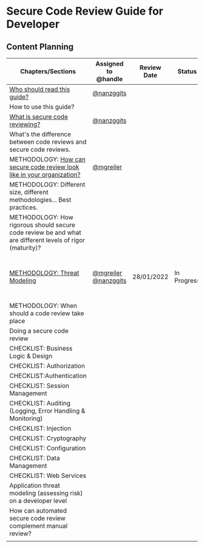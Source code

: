 # Secure Code Review Guide for Developer
## Content Planning
| Chapters/Sections  | Assigned to @handle| Review Date  |  Status | Comment |
|---|---|---|---|---|
| [Who should read this guide?](sections/whoshoulduse.md)   | [@nanzggits](https://github.com/nanzggits)  |   |   |   |
| How to use this guide?  |   |   |   |   |
| [What is secure code reviewing?](sections/whatisscr.md)  | [@nanzggits](https://github.com/nanzggits)  |   |   |
| What's the difference between code reviews and secure code reviews.  |   |   |   |   |
| METHODOLOGY: [How can secure code review look like in your organization?](sections/methodology.md)   |  [@mgreiler](https://github.com/mgreiler) |   |   |   |
| METHODOLOGY: Different size, different methodologies... Best practices.  |   |   |   |   |
| METHODOLOGY: How rigorous should secure code review be and what are different levels of rigor (maturity)?   |   |   |   |   |
| [METHODOLOGY: Threat Modeling](https://github.com/OWASP/www-project-code-review-guide/issues/9) |  [@mgreiler](https://github.com/mgreiler)  [@nanzggits](https://github.com/nanzggits) |  28/01/2022 | In Progress | Replace Risk assesment with Threat modeling |
| METHODOLOGY: When should a code review take place  |   |   |   |   |
| Doing a secure code review  |   |   |   |   |
| CHECKLIST: Business Logic & Design |   |   |   |   |
| CHECKLIST: Authorization  |   |   |   |   |
| CHECKLIST:Authentication  |   |   |   |   |
| CHECKLIST: Session Management  |   |   |   |   |
| CHECKLIST: Auditing (Logging, Error Handling & Monitoring)  |   |   |   |   |
| CHECKLIST: Injection   |   |   |   |   |
| CHECKLIST: Cryptography  |   |   |   |   |
| CHECKLIST: Configuration  |   |   |   |   |
| CHECKLIST: Data Management  |   |   |   |   |
| CHECKLIST: Web Services   |   |   |   |   |
| Application threat modeling (assessing risk) on a developer level  |   |   |   |   |
| How can automated secure code review complement manual review?  |   |   |   |   |
|   |   |   |   |   |

